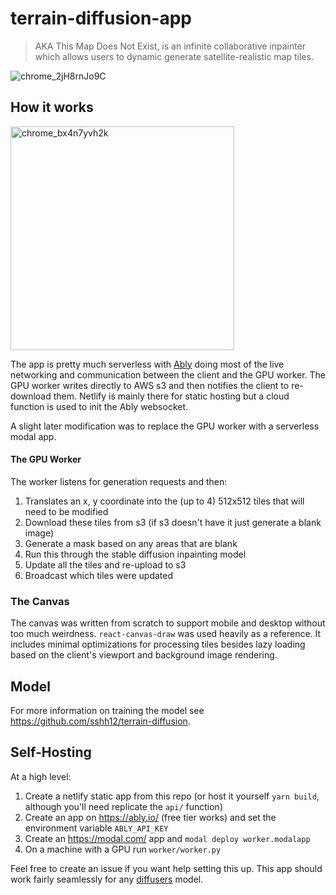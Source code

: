 # terrain-diffusion-app

> AKA This Map Does Not Exist, is an infinite collaborative inpainter which allows users to dynamic generate satellite-realistic map tiles.

![chrome_2jH8rnJo9C](https://github.com/sshh12/terrain-diffusion-app/assets/6625384/3f339c6a-859e-4b8b-800f-4ff885a62c55)

## How it works

<img width="358" alt="chrome_bx4n7yvh2k" src="https://github.com/sshh12/terrain-diffusion-app/assets/6625384/541fc064-84ab-4e60-8458-839fcf5639c2">

The app is pretty much serverless with [Ably](https://ably.io/) doing most of the live networking and communication between the client and the GPU worker. The GPU worker writes directly to AWS s3 and then notifies the client to re-download them. Netlify is mainly there for static hosting but a cloud function is used to init the Ably websocket.

A slight later modification was to replace the GPU worker with a serverless modal app.

#### The GPU Worker

The worker listens for generation requests and then:

1. Translates an x, y coordinate into the (up to 4) 512x512 tiles that will need to be modified
2. Download these tiles from s3 (if s3 doesn't have it just generate a blank image)
3. Generate a mask based on any areas that are blank
4. Run this through the stable diffusion inpainting model
5. Update all the tiles and re-upload to s3
6. Broadcast which tiles were updated

### The Canvas

The canvas was written from scratch to support mobile and desktop without too much weirdness. `react-canvas-draw` was used heavily as a reference. It includes minimal optimizations for processing tiles besides lazy loading based on the client's viewport and background image rendering.

## Model

For more information on training the model see https://github.com/sshh12/terrain-diffusion.

## Self-Hosting

At a high level:

1. Create a netlify static app from this repo (or host it yourself `yarn build`, although you'll need replicate the `api/` function)
2. Create an app on https://ably.io/ (free tier works) and set the environment variable `ABLY_API_KEY`
3. Create an https://modal.com/ app and `modal deploy worker.modalapp`
4. On a machine with a GPU run `worker/worker.py`

Feel free to create an issue if you want help setting this up. This app should work fairly seamlessly for any [diffusers](https://huggingface.co/docs/diffusers/index) model.
